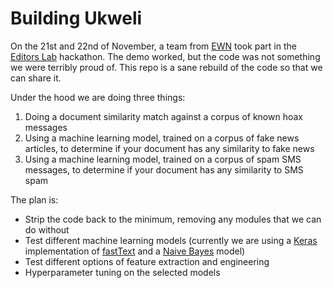 # Building Ukweli

On the 21st and 22nd of November, a team from [EWN](http://ewn.co.za) took part in the [Editors Lab](https://www.globaleditorsnetwork.org/programmes/editors-lab/media-indaba-editors-lab/) hackathon.  The demo worked, but the code was not something we were terribly proud of.  This repo is a sane rebuild of the code so that we can share it.

Under the hood we are doing three things:

1. Doing a document similarity match against a corpus of known hoax messages
1. Using a machine learning model, trained on a corpus of fake news articles, to determine if your document has any similarity to fake news
1. Using a machine learning model, trained on a corpus of spam SMS messages, to determine if your document has any similarity to SMS spam

The plan is:

 - Strip the code back to the minimum, removing any modules that we can do without
 - Test different machine learning models (currently we are using a [Keras](https://keras.io) implementation of [fastText](https://arxiv.org/pdf/1607.01759.pdf) and a [Naive Bayes](http://scikit-learn.org/stable/modules/naive_bayes.html) model)
 - Test different options of feature extraction and engineering
 - Hyperparameter tuning on the selected models
